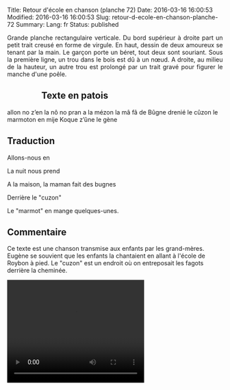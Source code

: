 Title: Retour d'école en chanson (planche 72)
Date: 2016-03-16 16:00:53
Modified: 2016-03-16 16:00:53
Slug: retour-d-ecole-en-chanson-planche-72
Summary: 
Lang: fr
Status: published

<p style="text-align:justify;">Grande planche rectangulaire verticale. Du bord supérieur à droite part un petit trait creusé en forme de virgule. En haut, dessin de deux amoureux se tenant par la main. Le garçon porte un béret, tout deux sont souriant. Sous la première ligne, un trou dans le bois est dû à un nœud. A droite, au milieu de la hauteur, un autre trou est prolongé par un trait gravé pour figurer le manche d'une poêle.</p>

<figure class="image-block" style="float: left;">
  <img alt="" src="{static}/images/planche_72.png">
  <figcaption style="max-width: 209px"></figcaption>
</figure>

## Texte en patois
allon no z’en la nô no pran a la mézon la mâ fâ de Bûgne drenié le cûzon le marmoton en mije Koque z’ûne         le  gène

## Traduction
Allons-nous en

La nuit nous prend

A la maison, la maman fait des bugnes

Derrière le "cuzon"

Le "marmot" en mange quelques-unes.

<figure class="image-block" style="float: right;">
  <img alt="" src="{static}/images/planche_72_detail_dessin.png">
  <figcaption style="max-width: 376px"></figcaption>
</figure>




## Commentaire
Ce texte est une chanson transmise aux enfants par les grand-mères.
Eugène se souvient que les enfants la chantaient en allant à l'école de Roybon à pied.
Le "cuzon" est un endroit où on entreposait les fagots derrière la cheminée.


<video width="320" height="240" controls>
  <source src="https://d1njpgd0ygatdn.cloudfront.net/video_72chantee.mp4" type="video/mp4">
</video>
